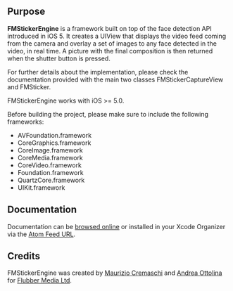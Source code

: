 Purpose
-------

**FMStickerEngine** is a framework built on top of the face detection API introduced in iOS 5. It creates a UIView that displays the video feed coming from the camera and overlay a set of images to any face detected in the video, in real time.
A picture with the final composition is then returned when the shutter button is pressed.

For further details about the implementation, please check the documentation provided with the main two classes FMStickerCaptureView and FMSticker.

FMStickerEngine works with iOS >= 5.0.

Before building the project, please make sure to include the following frameworks:
 
 - AVFoundation.framework
 - CoreGraphics.framework
 - CoreImage.framework
 - CoreMedia.framework
 - CoreVideo.framework
 - Foundation.framework
 - QuartzCore.framework
 - UIKit.framework

Documentation
-------------
Documentation can be [browsed online](http://github.flubbermedia.com/FMStickerEngine) or installed in your Xcode Organizer via the [Atom Feed URL](http://github.flubbermedia.com/FMStickerEngine/FMStickerEngine.atom).

Credits
-------
FMStickerEngine was created by [Maurizio Cremaschi](http://cremaschi.me) and [Andrea Ottolina](http://andreaottolina.com) for [Flubber Media Ltd](http://flubbermedia.com).